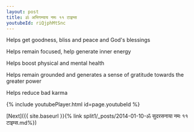 ```yaml
---
layout: post
title: ॐ अभिगम्याय नमः ११ टाइम्स
youtubeId: riQjphMtSnc
---
```

 
 
Helps get goodness, bliss and peace and God's blessings
 
Helps remain focused, help generate inner energy 
 
Helps boost physical and mental health 
 
Helps remain grounded and generates a sense of gratitude towards the greater power 
 
Helps reduce bad karma
 
 
 
 


{% include youtubePlayer.html id=page.youtubeId %}
 
[Next]({{ site.baseurl }}{% link  split1/_posts/2014-01-10-ॐ सुदरसनाया नमः ११ टाइम्स.md%})
 
